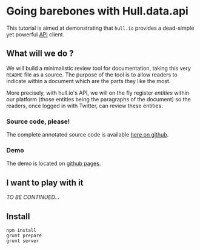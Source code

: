 # Going barebones with Hull.data.api

This tutorial is aimed at demonstrating that `hull.io` provides a dead-simple yet powerful [API](http://hull.io/docs/api) client.

## What will we do ?

We will build a minimalistic review tool for documentation, taking this very `README` file as a source. The purpose of the tool is to allow
readers to indicate within a document which are the parts they like the most.

More precisely, with hull.io's API, we will on the fly register _entities_ within our platform (those entities being the paragraphs of the document)
so the readers, once logged in with Twitter, can review these entities.

### Source code, please!

The complete annotated source code is available [here on github](http://github.com/hull/review_demo).

### Demo

The demo is located on [github pages](http://hull.github.io/review_demo).

## I want to play with it

_TO BE CONTINUED..._


## Install

```
npm install
grunt prepare
grunt server
